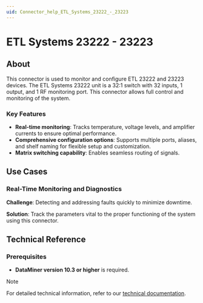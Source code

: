 ```yaml
---
uid: Connector_help_ETL_Systems_23222_-_23223
---
```


# ETL Systems 23222 - 23223

## About

This connector is used to monitor and configure ETL 23222 and 23223 devices. The ETL Systems 23222 unit is a 32:1 switch with 32 inputs, 1 output, and 1 RF monitoring port. This connector allows full control and monitoring of the system.

### Key Features

- **Real-time monitoring**: Tracks temperature, voltage levels, and amplifier currents to ensure optimal performance.
- **Comprehensive configuration options**: Supports multiple ports, aliases, and shelf naming for flexible setup and customization.
- **Matrix switching capability**: Enables seamless routing of signals.

## Use Cases

### Real-Time Monitoring and Diagnostics

**Challenge**: Detecting and addressing faults quickly to minimize downtime.

**Solution**: Track the parameters vital to the proper functioning of the system using this connector.

## Technical Reference

### Prerequisites

- **DataMiner version 10.3 or higher** is required.

> [!NOTE]
> For detailed technical information, refer to our [technical documentation](xref:Connector_help_ETL_Systems_23222_-_23223_Technical).
